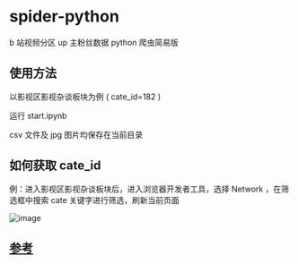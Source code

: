 # spider-python

b 站视频分区 up 主粉丝数据 python 爬虫简易版

## 使用方法
以影视区影视杂谈板块为例 ( cate_id=182 )

运行 start.ipynb

csv 文件及 jpg 图片均保存在当前目录

## 如何获取 cate_id
例：进入影视区影视杂谈板块后，进入浏览器开发者工具，选择 Network ，在筛选框中搜索 cate 关键字进行筛选，刷新当前页面

![image](https://user-images.githubusercontent.com/62893492/149608507-ac7f226f-9313-4c1d-a434-04092fb4cd63.png)

## [参考](https://blog.csdn.net/shine4869/article/details/111407476)
